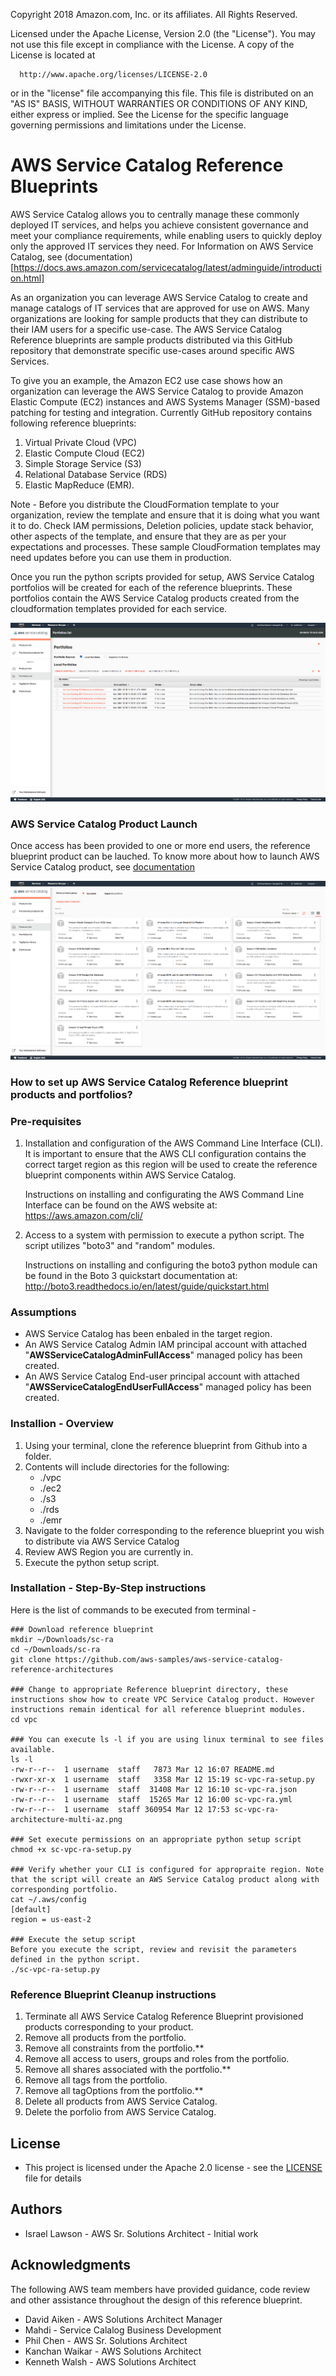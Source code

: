 Copyright 2018 Amazon.com, Inc. or its affiliates. All Rights Reserved.
  
  Licensed under the Apache License, Version 2.0 (the "License").
  You may not use this file except in compliance with the License.
  A copy of the License is located at
  
      http://www.apache.org/licenses/LICENSE-2.0
  
  or in the "license" file accompanying this file. This file is distributed 
  on an "AS IS" BASIS, WITHOUT WARRANTIES OR CONDITIONS OF ANY KIND, either 
  express or implied. See the License for the specific language governing 
  permissions and limitations under the License.

# AWS Service Catalog Reference Blueprints

AWS Service Catalog allows you to centrally manage these commonly deployed IT services, and helps you achieve consistent governance and meet your compliance requirements, while enabling users to quickly deploy only the approved IT services they need. For Information on AWS Service Catalog, see (documentation)[https://docs.aws.amazon.com/servicecatalog/latest/adminguide/introduction.html]

As an organization you can leverage AWS Service Catalog to create and manage catalogs of IT services that are approved for use on AWS. Many organizations are looking for sample products that they can distribute to their IAM users for a specific use-case. The AWS Service Catalog Reference blueprints are sample products distributed via this GitHub repository that demonstrate specific use-cases around specific AWS Services. 

To give you an example, the Amazon EC2 use case shows how an organization can leverage the AWS Service Catalog to provide Amazon Elastic Compute (EC2) instances and AWS Systems Manager (SSM)-based patching for testing and integration. Currently GitHub repository contains following reference blueprints: 
 1. Virtual Private Cloud (VPC)
 2. Elastic Compute Cloud (EC2)
 3. Simple Storage Service (S3)
 4. Relational Database Service (RDS)
 5. Elastic MapReduce (EMR).  

Note - Before you distribute the CloudFormation template to your organization, review the template and ensure that it is doing what you want it to do. Check IAM permissions, Deletion policies, update stack behavior, other aspects of the template, and ensure that they are as per your expectations and processes. These sample CloudFormation templates may need updates before you can use them in production.

Once you run the python scripts provided for setup, AWS Service Catalog portfolios will be created for each of the reference blueprints.  These portfolios contain the AWS Service Catalog products created from the cloudformation templates provided for each service.  

![sc-ra-portfolios.png](sc-ra-portfolios.png)

### AWS Service Catalog Product Launch

Once access has been provided to one or more end users, the reference blueprint product can be lauched.  To know more about how to launch AWS Service Catalog product, see 
[documentation](https://docs.aws.amazon.com/servicecatalog/latest/userguide/enduser-launch.html)

![sc-ra-products.png](sc-ra-products.png)

### How to set up AWS Service Catalog Reference blueprint products and portfolios?

### Pre-requisites

1. Installation and configuration of the AWS Command Line Interface (CLI).  It is important to ensure that the AWS CLI configuration contains the correct target region as this region will be used to create the reference blueprint components within AWS Service Catalog.

    Instructions on installing and configurating the AWS Command Line Interface can be found on the AWS website at: https://aws.amazon.com/cli/

2. Access to a system with permission to execute a python script. The script utilizes "boto3" and "random" modules.

    Instructions on installing and configuring the boto3 python module can be found in the Boto 3 quickstart documentation at: http://boto3.readthedocs.io/en/latest/guide/quickstart.html

### Assumptions

* AWS Service Catalog has been enbaled in the target region.
* An AWS Service Catalog Admin IAM principal account with attached "**AWSServiceCatalogAdminFullAccess**" managed policy has been created.
* An AWS Service Catalog End-user principal account with attached "**AWSServiceCatalogEndUserFullAccess**" managed policy has been created.

### Installion - Overview

1. Using your terminal, clone the reference blueprint from Github into a folder.
2. Contents will include directories for the following:
    * ./vpc 
    * ./ec2
    * ./s3
    * ./rds
    * ./emr
3. Navigate to the folder corresponding to the reference blueprint you wish to distribute via AWS Service Catalog
4. Review AWS Region you are currently in.
5. Execute the python setup script.

### Installation -  Step-By-Step instructions
Here is the list of commands to be executed from terminal - 
```text
### Download reference blueprint
mkdir ~/Downloads/sc-ra
cd ~/Downloads/sc-ra
git clone https://github.com/aws-samples/aws-service-catalog-reference-architectures       

### Change to appropriate Reference blueprint directory, these instructions show how to create VPC Service Catalog product. However instructions remain identical for all reference blueprint modules.
cd vpc      

### You can execute ls -l if you are using linux terminal to see files available.
ls -l
-rw-r--r--  1 username  staff   7873 Mar 12 16:07 README.md
-rwxr-xr-x  1 username  staff   3358 Mar 12 15:19 sc-vpc-ra-setup.py
-rw-r--r--  1 username  staff  31408 Mar 12 16:10 sc-vpc-ra.json
-rw-r--r--  1 username  staff  15265 Mar 12 16:00 sc-vpc-ra.yml
-rw-r--r--  1 username  staff 360954 Mar 12 17:53 sc-vpc-ra-architecture-multi-az.png

### Set execute permissions on an appropriate python setup script
chmod +x sc-vpc-ra-setup.py 

### Verify whether your CLI is configured for appropraite region. Note that the script will create an AWS Service Catalog product along with corresponding portfolio. 
cat ~/.aws/config
[default]
region = us-east-2

### Execute the setup script 
Before you execute the script, review and revisit the parameters defined in the python script.
./sc-vpc-ra-setup.py 
```

### Reference Blueprint Cleanup instructions

1. Terminate all AWS Service Catalog Reference Blueprint provisioned products corresponding to your product.
2. Remove all products from the portfolio.
3. Remove all constraints from the portfolio.**
3. Remove all access to users, groups and roles from the portfolio.
4. Remove all shares associated with the portfolio.**
4. Remove all tags from the portfolio.
5. Remove all tagOptions from the portfolio.**
5. Delete all products from AWS Service Catalog.
5. Delete the porfolio from AWS Service Catalog.


## License

* This project is licensed under the Apache 2.0 license - see the [LICENSE](LICENSE) file for details

## Authors

* Israel Lawson - AWS Sr. Solutions Architect - Initial work

## Acknowledgments

The following AWS team members have provided guidance, code review and other assistance throughout the design of this reference blueprint.

* David Aiken - AWS Solutions Architect Manager
* Mahdi - Service Calalog Business Development
* Phil Chen - AWS Sr. Solutions Architect
* Kanchan Waikar - AWS Solutions Architect
* Kenneth Walsh - AWS Solutions Architect
